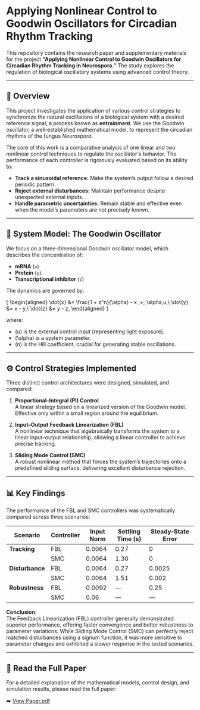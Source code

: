 # Applying Nonlinear Control to Goodwin Oscillators for Circadian Rhythm Tracking

This repository contains the research paper and supplementary materials for the project **“Applying Nonlinear Control to Goodwin Oscillators for Circadian Rhythm Tracking in Neurospora.”** The study explores the regulation of biological oscillatory systems using advanced control theory.

---

## 📖 Overview

This project investigates the application of various control strategies to synchronize the natural oscillations of a biological system with a desired reference signal, a process known as **entrainment**. We use the Goodwin oscillator, a well‑established mathematical model, to represent the circadian rhythms of the fungus *Neurospora*.

The core of this work is a comparative analysis of one linear and two nonlinear control techniques to regulate the oscillator's behavior. The performance of each controller is rigorously evaluated based on its ability to:

- **Track a sinusoidal reference:** Make the system’s output follow a desired periodic pattern.
- **Reject external disturbances:** Maintain performance despite unexpected external inputs.
- **Handle parametric uncertainties:** Remain stable and effective even when the model’s parameters are not precisely known.

---

## 🔬 System Model: The Goodwin Oscillator

We focus on a three‑dimensional Goodwin oscillator model, which describes the concentration of:

- **mRNA** (`x`)
- **Protein** (`y`)
- **Transcriptional inhibitor** (`z`)

The dynamics are governed by:

\[
\begin{aligned}
\dot{x} &= \frac{1 + z^n}{\alpha} - x \;+\; \alpha\,u,\\
\dot{y} &= x - y,\\
\dot{z} &= y - z,
\end{aligned}
\]

where:

- \(u\) is the external control input (representing light exposure).
- \(\alpha\) is a system parameter.
- \(n\) is the Hill coefficient, crucial for generating stable oscillations.

---

## ⚙️ Control Strategies Implemented

Three distinct control architectures were designed, simulated, and compared:

1. **Proportional–Integral (PI) Control**  
   A linear strategy based on a linearized version of the Goodwin model. Effective only within a small region around the equilibrium.

2. **Input–Output Feedback Linearization (FBL)**  
   A nonlinear technique that algebraically transforms the system to a linear input–output relationship, allowing a linear controller to achieve precise tracking.

3. **Sliding Mode Control (SMC)**  
   A robust nonlinear method that forces the system’s trajectories onto a predefined sliding surface, delivering excellent disturbance rejection.

---

## 📊 Key Findings

The performance of the FBL and SMC controllers was systematically compared across three scenarios:

| Scenario       | Controller | Input Norm | Settling Time (s) | Steady‑State Error |
|----------------|------------|------------|------------------|--------------------|
| **Tracking**   | FBL        | 0.0064     | 0.27             | 0                  |
|                | SMC        | 0.0064     | 1.30             | 0                  |
| **Disturbance**| FBL        | 0.0064     | 0.27             | 0.0025             |
|                | SMC        | 0.0064     | 1.51             | 0.002              |
| **Robustness** | FBL        | 0.0092     | —                | 0.25               |
|                | SMC        | 0.06       | —                | —                  |

**Conclusion:**  
The Feedback Linearization (FBL) controller generally demonstrated superior performance, offering faster convergence and better robustness to parameter variations. While Sliding Mode Control (SMC) can perfectly reject matched disturbances using a signum function, it was more sensitive to parameter changes and exhibited a slower response in the tested scenarios.

---

## 📜 Read the Full Paper

For a detailed explanation of the mathematical models, control design, and simulation results, please read the full paper:

➡️ [View Paper.pdf](./Paper.pdf)
